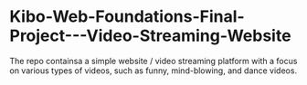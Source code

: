 # Kibo-Web-Foundations-Final-Project---Video-Streaming-Website
The repo containsa a simple website / video streaming platform with a focus on various types of videos, such as funny, mind-blowing, and dance videos.
